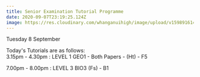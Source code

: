 ```yaml
---
title: Senior Examination Tutorial Programme
date: 2020-09-07T23:19:25.124Z
image: https://res.cloudinary.com/whanganuihigh/image/upload/v1598916141/Events/Tutorials.png
---
```

Tuesday 8 September

Today's Tutorials are as follows:  
3.15pm - 4.30pm : LEVEL 1
GEO1 - Both Papers - (Ht) - F5

7.00pm - 8.00pm : LEVEL 3
BIO3 (Fs) - B1


